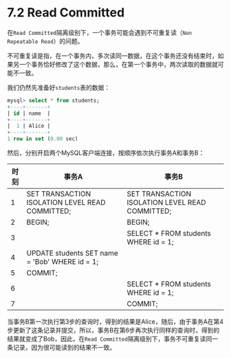 # 7.2 Read Committed

在`Read Committed`隔离级别下，一个事务可能会遇到不可重复读（`Non Repeatable Read`）的问题。

不可重复读是指，在一个事务内，多次读同一数据，在这个事务还没有结束时，如果另一个事务恰好修改了这个数据，那么，在第一个事务中，两次读取的数据就可能不一致。

我们仍然先准备好`students`表的数据：

```sql
mysql> select * from students;
+----+-------+
| id | name  |
+----+-------+
|  1 | Alice |
+----+-------+
1 row in set (0.00 sec)
```

然后，分别开启两个MySQL客户端连接，按顺序依次执行事务A和事务B：

|时刻|	事务A	|事务B|
|-|-|-|
|1|	SET TRANSACTION ISOLATION LEVEL READ COMMITTED;	|SET TRANSACTION ISOLATION LEVEL READ COMMITTED;|
|2|	BEGIN;|	BEGIN;|
|3||SELECT * FROM students WHERE id = 1;|
|4|	UPDATE students SET name = 'Bob' WHERE id = 1;	||
|5|	COMMIT;	||
|6||SELECT * FROM students WHERE id = 1;|
|7||COMMIT;|

当事务B第一次执行第3步的查询时，得到的结果是Alice，随后，由于事务A在第4步更新了这条记录并提交，所以，事务B在第6步再次执行同样的查询时，得到的结果就变成了Bob，因此，在`Read Committed`隔离级别下，事务不可重复读同一条记录，因为很可能读到的结果不一致。